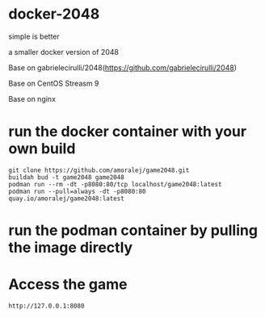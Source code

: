 # docker-2048

simple is better

a smaller docker version of 2048

Base on gabrielecirulli/2048(https://github.com/gabrielecirulli/2048)

Base on CentOS Streasm 9

Base on nginx

# run the docker container with your own build

    git clone https://github.com/amoralej/game2048.git
    buildah bud -t game2048 game2048
    podman run --rm -dt -p8080:80/tcp localhost/game2048:latest
    podman run --pull=always -dt -p8080:80 quay.io/amoralej/game2048:latest
# run the podman container by pulling the image directly


# Access the game

    http://127.0.0.1:8080

